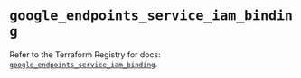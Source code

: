 # `google_endpoints_service_iam_binding`

Refer to the Terraform Registry for docs: [`google_endpoints_service_iam_binding`](https://registry.terraform.io/providers/hashicorp/google-beta/6.11.1/docs/resources/google_endpoints_service_iam_binding).
